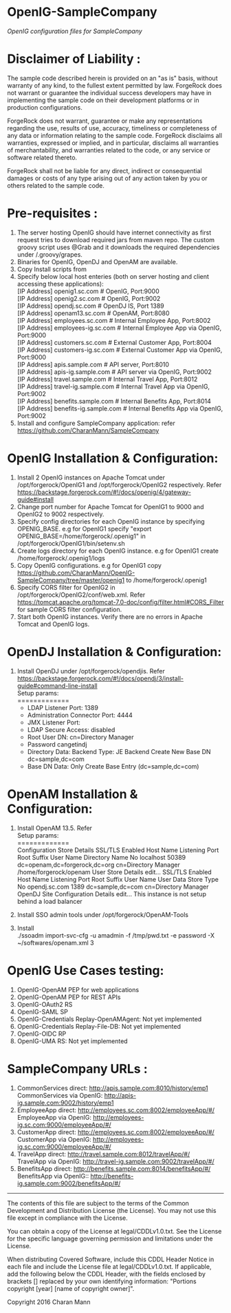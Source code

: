 # OpenIG-SampleCompany

*OpenIG configuration files for SampleCompany*


Disclaimer of Liability :
=========================
The sample code described herein is provided on an "as is" basis, without warranty of any kind, to the fullest extent permitted by law. ForgeRock does not warrant or guarantee the individual success developers may have in implementing the sample code on their development platforms or in production configurations.

ForgeRock does not warrant, guarantee or make any representations regarding the use, results of use, accuracy, timeliness or completeness of any data or information relating to the sample code. ForgeRock disclaims all warranties, expressed or implied, and in particular, disclaims all warranties of merchantability, and warranties related to the code, or any service or software related thereto.

ForgeRock shall not be liable for any direct, indirect or consequential damages or costs of any type arising out of any action taken by you or others related to the sample code.

Pre-requisites :
================
1. The server hosting OpenIG should have internet connectivity as first request tries to download required jars from maven repo. The custom groovy script uses @Grab and it downloads the required dependencies under <User-Home>/.groovy/grapes.
2. Binaries for OpenIG, OpenDJ and OpenAM are available.
3. Copy Install scripts from 
3. Specify below local host enteries (both on server hosting and client accessing these applications): <br />
   [IP Address]  openig1.sc.com  # OpenIG, Port:9000 <br />
   [IP Address]  openig2.sc.com  # OpenIG, Port:9002 <br />
   [IP Address]  opendj.sc.com   # OpenDJ IS, Port 1389 <br />
   [IP Address]  openam13.sc.com # OpenAM, Port:8080 <br />
   [IP Address]  employees.sc.com # Internal Employee App, Port:8002 <br />
   [IP Address]  employees-ig.sc.com  # Internal Employee App via OpenIG, Port:9000 <br />
   [IP Address]  customers.sc.com  # External Customer App, Port:8004 <br />
   [IP Address]  customers-ig.sc.com # External Customer App  via OpenIG, Port:9000 <br />
   [IP Address]  apis.sample.com # API server, Port:8010 <br />
   [IP Address]  apis-ig.sample.com  # API server via OpenIG, Port:9002 <br />
   [IP Address]  travel.sample.com  # Internal Travel App, Port:8012 <br />
   [IP Address]  travel-ig.sample.com # Internal Travel App via OpenIG, Port:9002 <br />
   [IP Address]  benefits.sample.com # Internal Benefits App, Port:8014 <br />
   [IP Address]  benefits-ig.sample.com # Internal Benefits App via OpenIG, Port:9002
4. Install and configure SampleCompany application: refer https://github.com/CharanMann/SampleCompany  
  
   
OpenIG Installation & Configuration:
====================================
1. Install 2 OpenIG instances on Apache Tomcat under /opt/forgerock/OpenIG1 and /opt/forgerock/OpenIG2 respectively. Refer https://backstage.forgerock.com/#!/docs/openig/4/gateway-guide#install
2. Change port number for Apache Tomcat for OpenIG1 to 9000 and OpenIG2 to 9002 respectively.  
3. Specify config directories for each OpenIG instance by specifying OPENIG_BASE. e.g for OpenIG1 specify "export OPENIG_BASE=/home/forgerock/.openig1" in /opt/forgerock/OpenIG1/bin/setenv.sh
4. Create logs directory for each OpenIG instance. e.g for OpenIG1 create /home/forgerock/.openig1/logs
5. Copy OpenIG configurations. e.g for OpenIG1 copy https://github.com/CharanMann/OpenIG-SampleCompany/tree/master/openig1 to /home/forgerock/.openig1 
6. Specify CORS filter for OpenIG2 in /opt/forgerock/OpenIG2/conf/web.xml. Refer https://tomcat.apache.org/tomcat-7.0-doc/config/filter.html#CORS_Filter for sample CORS filter configuration.
7. Start both OpenIG instances. Verify there are no errors in Apache Tomcat and OpenIG logs. 

OpenDJ Installation & Configuration:
====================================
1. Install OpenDJ under /opt/forgerock/opendjis. Refer https://backstage.forgerock.com/#!/docs/opendj/3/install-guide#command-line-install <br />
   Setup params: <br />
   ============= <br />
   * LDAP Listener Port:            1389
   * Administration Connector Port: 4444
   * JMX Listener Port:
   * LDAP Secure Access:            disabled
   * Root User DN:                  cn=Directory Manager
   * Password                       cangetindj
   * Directory Data:                Backend Type: JE Backend
                                    Create New Base DN dc=sample,dc=com
   * Base DN Data: Only Create Base Entry (dc=sample,dc=com)

OpenAM Installation & Configuration:
====================================
1. Install OpenAM 13.5. Refer  <br />
   Setup params: <br />
   ============= <br />
Configuration Store Details 
SSL/TLS Enabled
Host Name
Listening Port
Root Suffix
User Name
Directory Name 	No
localhost
50389
dc=openam,dc=forgerock,dc=org
cn=Directory Manager
/home/forgerock/openam
User Store Details edit...
SSL/TLS Enabled
Host Name
Listening Port
Root Suffix
User Name
User Data Store Type 	No
opendj.sc.com
1389
dc=sample,dc=com
cn=Directory Manager
OpenDJ
Site Configuration Details edit...
This instance is not setup behind a load balancer 

2. Install SSO admin tools under /opt/forgerock/OpenAM-Tools
3. Install  
./ssoadm import-svc-cfg -u amadmin -f /tmp/pwd.txt -e password -X ~/softwares/openam.xml
3

OpenIG Use Cases testing:
========================= 
1. OpenIG-OpenAM PEP for web applications
2. OpenIG-OpenAM PEP for REST APIs
3. OpenIG-OAuth2 RS
4. OpenIG-SAML SP
5. OpenIG-Credentials Replay-OpenAMAgent: Not yet implemented
6. OpenIG-Credentials Replay-File-DB: Not yet implemented
7. OpenIG-OIDC RP
8. OpenIG-UMA RS: Not yet implemented


SampleCompany URLs :
===========================
1. CommonServices direct: http://apis.sample.com:8010/history/emp1 <br />
   CommonServices via OpenIG: http://apis-ig.sample.com:9002/history/emp1
2. EmployeeApp direct: http://employees.sc.com:8002/employeeApp/#/ <br />
   EmployeeApp via OpenIG: http://employees-ig.sc.com:9000/employeeApp/#/
3. CustomerApp direct: http://employees.sc.com:8002/employeeApp/#/ <br />
   CustomerApp via OpenIG: http://employees-ig.sc.com:9000/employeeApp/#/
4. TravelApp direct: http://travel.sample.com:8012/travelApp/#/ <br />
   TravelApp via OpenIG: http://travel-ig.sample.com:9002/travelApp/#/
5. BenefitsApp direct: http://benefits.sample.com:8014/benefitsApp/#/ <br />
   BenefitsApp via OpenIG:: http://benefits-ig.sample.com:9002/benefitsApp/#/

* * *

The contents of this file are subject to the terms of the Common Development and
Distribution License (the License). You may not use this file except in compliance with the
License.

You can obtain a copy of the License at legal/CDDLv1.0.txt. See the License for the
specific language governing permission and limitations under the License.

When distributing Covered Software, include this CDDL Header Notice in each file and include
the License file at legal/CDDLv1.0.txt. If applicable, add the following below the CDDL
Header, with the fields enclosed by brackets [] replaced by your own identifying
information: "Portions copyright [year] [name of copyright owner]".

Copyright 2016 Charan Mann
